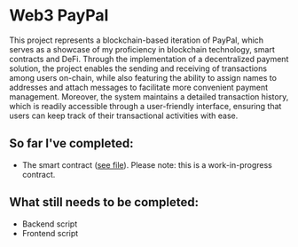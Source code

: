 # Web3 PayPal

This project represents a blockchain-based iteration of PayPal, which serves as a showcase of my proficiency in blockchain technology, smart contracts and DeFi. Through the implementation of a decentralized payment solution, the project enables the sending and receiving of transactions among users on-chain, while also featuring the ability to assign names to addresses and attach messages to facilitate more convenient payment management. Moreover, the system maintains a detailed transaction history, which is readily accessible through a user-friendly interface, ensuring that users can keep track of their transactional activities with ease.

## So far I've completed:

- The smart contract ([see file](contracts/PayPal.sol)). Please note: this is a work-in-progress contract.

## What still needs to be completed:

- Backend script
- Frontend script
